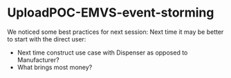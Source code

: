 # UploadPOC-EMVS-event-storming

We noticed some best practices for next session:
Next time it may be better to start with the direct user:
- Next time construct use case with Dispenser as opposed to Manufacturer?
- What brings most money?
